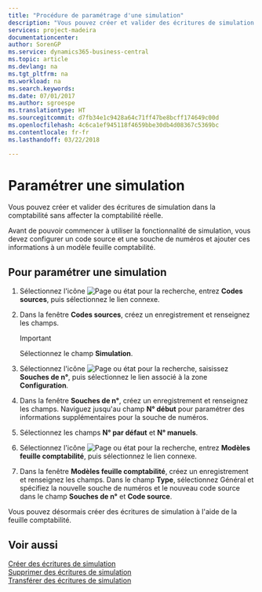 ```yaml
---
title: "Procédure de paramétrage d'une simulation"
description: "Vous pouvez créer et valider des écritures de simulation dans la comptabilité sans affecter la comptabilité réelle."
services: project-madeira
documentationcenter: 
author: SorenGP
ms.service: dynamics365-business-central
ms.topic: article
ms.devlang: na
ms.tgt_pltfrm: na
ms.workload: na
ms.search.keywords: 
ms.date: 07/01/2017
ms.author: sgroespe
ms.translationtype: HT
ms.sourcegitcommit: d7fb34e1c9428a64c71ff47be8bcff174649c00d
ms.openlocfilehash: 4c6ca1ef945118f4659bbe30db4d08367c5369bc
ms.contentlocale: fr-fr
ms.lasthandoff: 03/22/2018

---
```

# <a name="set-up-simulation"></a>Paramétrer une simulation
Vous pouvez créer et valider des écritures de simulation dans la comptabilité sans affecter la comptabilité réelle.  

Avant de pouvoir commencer à utiliser la fonctionnalité de simulation, vous devez configurer un code source et une souche de numéros et ajouter ces informations à un modèle feuille comptabilité.  

## <a name="to-set-up-simulation"></a>Pour paramétrer une simulation  

1.  Sélectionnez l'icône ![Page ou état pour la recherche](../../media/ui-search/search_small.png "Page ou état pour la recherche"), entrez **Codes sources**, puis sélectionnez le lien connexe.  
2.  Dans la fenêtre **Codes sources**, créez un enregistrement et renseignez les champs.  

    > [!IMPORTANT]  
    >  Sélectionnez le champ **Simulation**.  

3.  Sélectionnez l'icône ![Page ou état pour la recherche](../../media/ui-search/search_small.png "Page ou état pour la recherche"), saisissez **Souches de n°**, puis sélectionnez le lien associé à la zone **Configuration**.  
4.  Dans la fenêtre **Souches de n°**, créez un enregistrement et renseignez les champs. Naviguez jusqu'au champ **N° début** pour paramétrer des informations supplémentaires pour la souche de numéros.  
5.  Sélectionnez les champs **N° par défaut** et **N° manuels**.  
6.  Sélectionnez l'icône ![Page ou état pour la recherche](../../media/ui-search/search_small.png "Page ou état pour la recherche"), entrez **Modèles feuille comptabilité**, puis sélectionnez le lien connexe.  
7.  Dans la fenêtre **Modèles feuille comptabilité**, créez un enregistrement et renseignez les champs. Dans le champ **Type**, sélectionnez Général et spécifiez la nouvelle souche de numéros et le nouveau code source dans le champ **Souches de n°** et **Code source**.  

Vous pouvez désormais créer des écritures de simulation à l'aide de la feuille comptabilité.  

## <a name="see-also"></a>Voir aussi  
 [Créer des écritures de simulation](how-to-create-simulation-entries.md)   
 [Supprimer des écritures de simulation](how-to-delete-simulation-entries.md)   
 [Transférer des écritures de simulation](how-to-transfer-simulation-entries.md)


